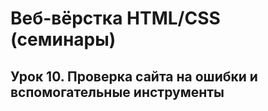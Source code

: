 # Веб-вёрстка HTML/CSS (семинары)
## Урок 10. Проверка сайта на ошибки и вспомогательные инструменты
